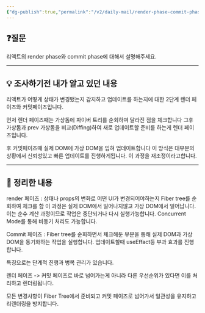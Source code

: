 ```yaml
---
{"dg-publish":true,"permalink":"/v2/daily-mail/render-phase-commit-phase/","tags":["매일메일","React"]}
---
```


## ❓질문

리액트의 render phase와 commit phase에 대해서 설명해주세요.

---
## 💡 조사하기전 내가 알고 있던 내용

리액트가 어떻게 상태가 변경됐는지 감지하고 업데이트를 하는지에 대한 2단계 렌더 페이즈와 커밋페이즈입니다.

먼저 렌더 페이즈때는 가상돔에 파이버 트리를 순회하며 달라진 점을 체크합니다 그후 가상돔과 prev 가상돔을 비교(Diffing)하여 새로 업데이트할 준비를 하는게 렌더 페이즈입니다.

후 커밋페이즈때 실제 DOM에 가상 DOM을 입혀 업데이트합니다 이 방식은 대부분의 상황에서 신뢰성있고 빠른 업데이트를 진행하게됩니다. 이 과정을 재조정이라고합니다.

---
## 🏫 정리한 내용

render 페이즈 : 상태나 props의 변화로 어떤 UI가 변경되어야하는지 Fiber tree를 순회하여 체크를 함 이 과정은 실제 DOM에서 일어나지않고 가상 DOM에서 일어납니다. 
이는 순수 계산 과정이므로 작업은 중단되거나 다시 실행가능합니다.
Concurrent Mode를 통해 비동기 처리도 가능합니다.

Commit 페이즈 : Fiber tree를 순회하면서 체크해둔 부분을 통해 실제 DOM과 가상DOM을 동기화하는 작업을 실행합니다. 업데이트할때 useEffact등 부과 효과를 진행합니다.

특징으로는 단계적 진행과 병목 관리가 있습니다.

렌더 페이즈 -> 커밋 페이즈로 바로 넘어가는게 아니라 다른 우선순위가 있다면 이를 처리하고 렌더링됩니다.

모든 변경사항이 Fiber Tree에서 준비되고 커밋 페이즈로 넘어가서 일관성을 유지하고 리렌더링을 방지합니다.